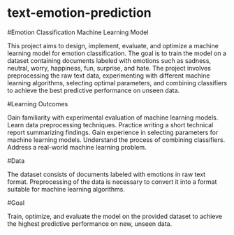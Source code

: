 # text-emotion-prediction
#Emotion Classification Machine Learning Model

This project aims to design, implement, evaluate, and optimize a machine learning model for emotion classification. The goal is to train the model on a dataset containing documents labeled with emotions such as sadness, neutral, worry, happiness, fun, surprise, and hate. The project involves preprocessing the raw text data, experimenting with different machine learning algorithms, selecting optimal parameters, and combining classifiers to achieve the best predictive performance on unseen data.

#Learning Outcomes

Gain familiarity with experimental evaluation of machine learning models.
Learn data preprocessing techniques.
Practice writing a short technical report summarizing findings.
Gain experience in selecting parameters for machine learning models.
Understand the process of combining classifiers.
Address a real-world machine learning problem.


#Data

The dataset consists of documents labeled with emotions in raw text format. Preprocessing of the data is necessary to convert it into a format suitable for machine learning algorithms.

#Goal

Train, optimize, and evaluate the model on the provided dataset to achieve the highest predictive performance on new, unseen data.

